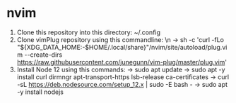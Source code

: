 # nvim
1. Clone this repository into this directory: ~/.config
2. Clone vimPlug repository using this commandline: \n
    -> sh -c 'curl -fLo "${XDG_DATA_HOME:-$HOME/.local/share}"/nvim/site/autoload/plug.vim --create-dirs \
       https://raw.githubusercontent.com/junegunn/vim-plug/master/plug.vim'
3. Install Node 12 using this commands: 
    -> sudo apt update
    -> sudo apt -y install curl dirmngr apt-transport-https lsb-release ca-certificates
    -> curl -sL https://deb.nodesource.com/setup_12.x | sudo -E bash -
    -> sudo apt -y install nodejs
